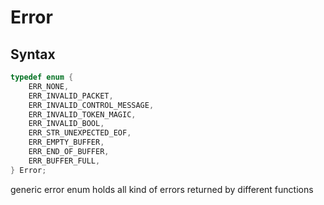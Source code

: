 # Error

## Syntax

```C
typedef enum {
	ERR_NONE,
	ERR_INVALID_PACKET,
	ERR_INVALID_CONTROL_MESSAGE,
	ERR_INVALID_TOKEN_MAGIC,
	ERR_INVALID_BOOL,
	ERR_STR_UNEXPECTED_EOF,
	ERR_EMPTY_BUFFER,
	ERR_END_OF_BUFFER,
	ERR_BUFFER_FULL,
} Error;
```

generic error enum
holds all kind of errors returned
by different functions


